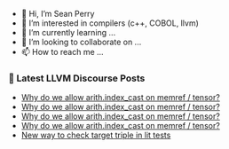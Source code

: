 - 👋 Hi, I’m Sean Perry
- 👀 I’m interested in compilers (c++, COBOL, llvm)
- 🌱 I’m currently learning ...
- 💞️ I’m looking to collaborate on ...
- 📫 How to reach me ...

<!---
s66perry/s66perry is a ✨ special ✨ repository because its `README.md` (this file) appears on your GitHub profile.
You can click the Preview link to take a look at your changes.
--->
### 📕 Latest LLVM Discourse Posts

<!-- DISCOURSE-LLVM:START -->
- [Why do we allow arith.index_cast on memref / tensor?](https://discourse.llvm.org/t/why-do-we-allow-arith-index-cast-on-memref-tensor/67324#post_9)
- [Why do we allow arith.index_cast on memref / tensor?](https://discourse.llvm.org/t/why-do-we-allow-arith-index-cast-on-memref-tensor/67324#post_8)
- [Why do we allow arith.index_cast on memref / tensor?](https://discourse.llvm.org/t/why-do-we-allow-arith-index-cast-on-memref-tensor/67324#post_7)
- [Why do we allow arith.index_cast on memref / tensor?](https://discourse.llvm.org/t/why-do-we-allow-arith-index-cast-on-memref-tensor/67324#post_6)
- [New way to check target triple in lit tests](https://discourse.llvm.org/t/new-way-to-check-target-triple-in-lit-tests/67326#post_1)
<!-- DISCOURSE-LLVM:END -->

